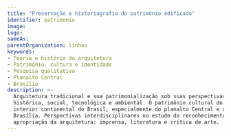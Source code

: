 ```yaml
---
title: "Preservação e historiografia do patrimônio edificado"
identifier: patrimonio
image:
logo:
sameAs:
parentOrganization: linhas
keywords:
- Teoria e história da arquitetura
- Patrimônio, cultura e identidade
- Pesquisa qualitativa
- Planalto Central
- Brasília
description: >-
  Arquitetura tradicional e sua patrimonialização sob suas perspectivas
  histórica, social, tecnológica e ambiental. O patrimônio cultural do
  interior continental do Brasil, especialmente do planalto Central e de
  Brasília. Perspectivas interdisciplinares no estudo do reconhecimento e
  apropriação da arquitetura: imprensa, literatura e crítica de arte.
---
```

